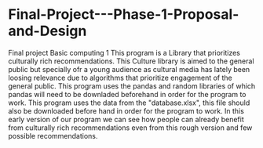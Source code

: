 # Final-Project---Phase-1-Proposal-and-Design
Final project Basic computing 1
This program is a Library that prioritizes culturally rich recommendations. This Culture library is aimed to the general public but specially ofr a young audience as cultural media has lately been loosing relevance due to algorithms that prioritize engagement of the general public. This program uses the pandas and random libraries of which pandas will need to be downladed beforehand in order for the program to work. This program uses the data from the "database.xlsx", this file should also be downloaded before hand in order for the program to work. In this early version of our program we can see how people can already benefit from culturally rich recommendations even from this rough version and few possible recommendations.
